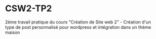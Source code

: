 # CSW2-TP2
 2ème travail pratique du cours "Création de Site web 2" - Création d'un type de post personnalisé pour wordpress et intégration dans un thème maison

